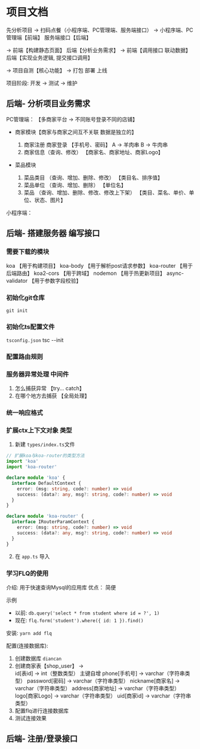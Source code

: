 # 项目文档
先分析项目  ->   扫码点餐（小程序端、PC管理端、服务端接口）  ->  小程序端、PC管理端【前端】  服务端接口【后端】

-> 前端【构建静态页面】   后端【分析业务需求】   ->  前端【调用接口 联动数据】  后端【实现业务逻辑, 提交接口调用】

-> 项目自测【核心功能】  ->  打包 部署 上线

项目阶段: 
            开发  ->   测试   ->   维护


## 后端- 分析项目业务需求
PC管理端： 【多商家平台 ->  不同账号登录不同的店铺】

+ 商家模块【商家与商家之间互不关联  数据是独立的】
  1. 商家注册   商家登录 
       【手机号、密码】
     A -> 羊肉串  B ->  牛肉串 
  2. 商家信息（查询、修改）
       【商家名、商家地址、商家Logo】

+ 菜品模块
  1. 菜品类目 （查询、增加、删除、修改）
      【类目名、排序值】
  2. 菜品单位 （查询、增加、删除） 
      【单位名】
  3. 菜品 （查询、增加、删除、修改、修改上下架）
      【类目、菜名、单价、单位、状态、图片】

小程序端：


## 后端- 搭建服务器 编写接口

### 需要下载的模块
koa       【用于构建项目】
koa-body 【用于解析post请求参数】
koa-router 【用于后端路由】
koa2-cors  【用于跨域】
nodemon    【用于热更新项目】
async-validator 【用于参数字段校验】

### 初始化git仓库
`git init`

### 初始化ts配置文件
`tsconfig.json`  tsc --init

### 配置路由规则

### 服务器异常处理 中间件
1. 怎么捕获异常 【try... catch】
2. 在哪个地方去捕获 【全局处理】

### 统一响应格式

### 扩展ctx上下文对象 类型

1. 新建 `types/index.ts`文件
``` ts
// 扩展koa与koa-router的类型方法
import 'koa'
import 'koa-router'

declare module 'koa' {
  interface DefaultContext {
    error: (msg: string, code?: number) => void
    success: (data?: any, msg?: string, code?: number) => void
  }
}

declare module 'koa-router' {
  interface IRouterParamContext {
    error: (msg: string, code?: number) => void
    success: (data?: any, msg?: string, code?: number) => void
  }
}
```
2. 在 `app.ts` 导入

### 学习FLQ的使用
介绍:  用于快速查询Mysql的应用库   优点： 简便

示例
+ 以前:
  `db.query('select * from student where id = ?', 1)`
+ 现在:
  `flq.form('student').where({ id: 1 }).find()`

安装:
  `yarn add flq`

配置(连接数据库): 
1. 创建数据库 `diancan`
2. 创建商家表【shop_user】 ->  
  id[表id]          ->   int（整数类型）      主键自增
  phone[手机号]     ->   varchar（字符串类型）
  password[密码]    ->   varchar（字符串类型）
  nickname[商家名]  ->   varchar（字符串类型）
  address[商家地址] ->   varchar（字符串类型） 
  logo[商家Logo]    ->   varchar（字符串类型）
  uid[商家id]       ->   varchar（字符串类型）
3. 配置flq进行连接数据库
4. 测试连接效果

## 后端-  注册/登录接口
